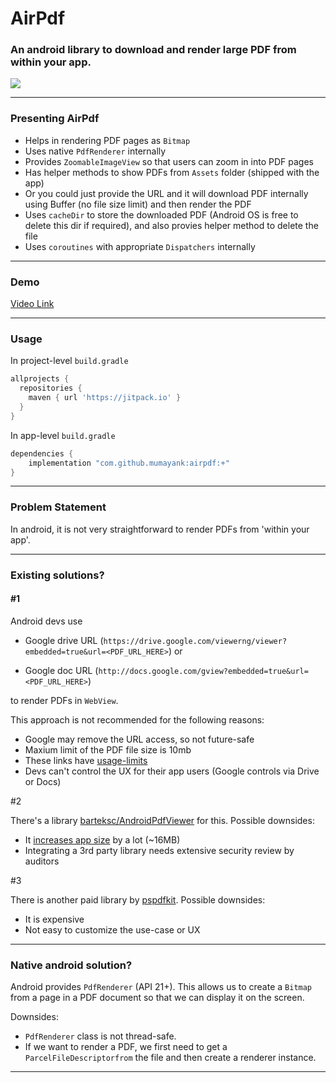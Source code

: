# AirPdf
### An android library to download and render large PDF from within your app.

[![](https://jitpack.io/v/mumayank/airqr.svg)](https://jitpack.io/#mumayank/airqr)
___


### Presenting AirPdf

- Helps in rendering PDF pages as `Bitmap`
- Uses native `PdfRenderer` internally
- Provides `ZoomableImageView` so that users can zoom in into PDF pages
- Has helper methods to show PDFs from `Assets` folder (shipped with the app)
- Or you could just provide the URL and it will download PDF internally using Buffer (no file size limit) and then render the PDF
- Uses `cacheDir` to store the downloaded PDF (Android OS is free to delete this dir if required), and also provies helper method to delete the file
- Uses `coroutines` with appropriate `Dispatchers` internally

___

### Demo

[Video Link](https://drive.google.com/file/d/1O5M0sIrv3gql9nfrHJUZ9pUQUi9UDz39/view?usp=share_link)

___

### Usage

In project-level `build.gradle`
```gradle
allprojects {
  repositories {
    maven { url 'https://jitpack.io' }
  }
}
```

In app-level `build.gradle`
```gradle
dependencies {
    implementation "com.github.mumayank:airpdf:+"
}
```
___


### Problem Statement
In android, it is not very straightforward to render PDFs from 'within your app'.

___

### Existing solutions?

#### #1

Android devs use 

- Google drive URL (`https://drive.google.com/viewerng/viewer?embedded=true&url=<PDF_URL_HERE>`) 
or

- Google doc URL (`http://docs.google.com/gview?embedded=true&url=<PDF_URL_HERE>`)

to render PDFs in `WebView`. 

This approach is not recommended for the following reasons:

- Google may remove the URL access, so not future-safe
- Maxium limit of the PDF file size is 10mb
- These links have [usage-limits](https://stackoverflow.com/questions/2655972/how-can-i-display-a-pdf-document-into-a-webview#comment42182386_5296125)
- Devs can't control the UX for their app users (Google controls via Drive or Docs)

#2

There's a library [barteksc/AndroidPdfViewer](https://github.com/barteksc/AndroidPdfViewer) for this. Possible downsides:

- It [increases app size](https://github.com/barteksc/AndroidPdfViewer#why-resulting-apk-is-so-big) by a lot (~16MB)
- Integrating a 3rd party library needs extensive security review by auditors

#3

There is another paid library by [pspdfkit](https://pspdfkit.com/pdf-sdk/android/). Possible downsides:

- It is expensive
- Not easy to customize the use-case or UX

___


### Native android solution?

Android provides `PdfRenderer` (API 21+). 
This allows us to create a `Bitmap` from a page in a PDF document so that we can display it on the screen. 

Downsides:

- `PdfRenderer` class is not thread-safe.
- If we want to render a PDF, we first need to get a `ParcelFileDescriptorfrom` the file and then create a renderer instance.

___
